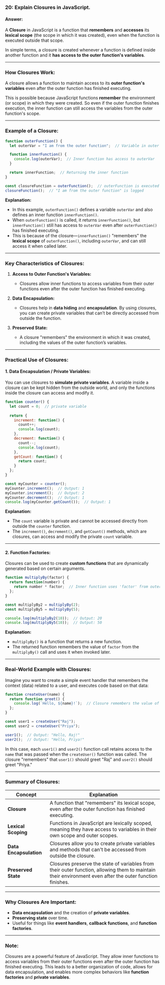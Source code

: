 ### **20: Explain Closures in JavaScript.**

#### **Answer:**

A **Closure** in JavaScript is a function that **remembers** and **accesses** its **lexical scope** (the scope in which it was created), even when the function is executed outside that scope.

In simple terms, a closure is created whenever a function is defined inside another function and it **has access to the outer function's variables**.

---

### **How Closures Work:**

A closure allows a function to maintain access to its **outer function's variables** even after the outer function has finished executing.

This is possible because JavaScript functions **remember** the environment (or scope) in which they were created. So even if the outer function finishes execution, the inner function can still access the variables from the outer function's scope.

---

### **Example of a Closure:**

```javascript
function outerFunction() {
  let outerVar = "I am from the outer function";  // Variable in outer function

  function innerFunction() {
    console.log(outerVar);  // Inner function has access to outerVar
  }

  return innerFunction;  // Returning the inner function
}

const closureFunction = outerFunction();  // outerFunction is executed
closureFunction();  // "I am from the outer function" is logged
```

**Explanation:**
- In this example, `outerFunction()` defines a variable `outerVar` and also defines an inner function `innerFunction()`.
- When `outerFunction()` is called, it returns `innerFunction()`, but `innerFunction()` still has access to `outerVar` even after `outerFunction()` has finished executing.
- This is because of the closure—`innerFunction()` "remembers" the **lexical scope** of `outerFunction()`, including `outerVar`, and can still access it when called later.

---

### **Key Characteristics of Closures:**

1. **Access to Outer Function's Variables:**
   - Closures allow inner functions to access variables from their outer functions even after the outer function has finished executing.
   
2. **Data Encapsulation:**
   - Closures help in **data hiding** and **encapsulation**. By using closures, you can create private variables that can’t be directly accessed from outside the function.
   
3. **Preserved State:**
   - A closure "remembers" the environment in which it was created, including the values of the outer function’s variables.

---

### **Practical Use of Closures:**

#### **1. Data Encapsulation / Private Variables:**

You can use closures to **simulate private variables**. A variable inside a closure can be kept hidden from the outside world, and only the functions inside the closure can access and modify it.

```javascript
function counter() {
  let count = 0;  // private variable
  
  return {
    increment: function() {
      count++;
      console.log(count);
    },
    decrement: function() {
      count--;
      console.log(count);
    },
    getCount: function() {
      return count;
    }
  };
}

const myCounter = counter();
myCounter.increment();  // Output: 1
myCounter.increment();  // Output: 2
myCounter.decrement();  // Output: 1
console.log(myCounter.getCount());  // Output: 1
```

**Explanation:**
- The `count` variable is private and cannot be accessed directly from outside the `counter` function.
- The `increment()`, `decrement()`, and `getCount()` methods, which are closures, can access and modify the private `count` variable.

---

#### **2. Function Factories:**

Closures can be used to create **custom functions** that are dynamically generated based on certain arguments.

```javascript
function multiplyBy(factor) {
  return function(number) {
    return number * factor;  // Inner function uses 'factor' from outer function
  };
}

const multiplyBy2 = multiplyBy(2);
const multiplyBy5 = multiplyBy(5);

console.log(multiplyBy2(10));  // Output: 20
console.log(multiplyBy5(10));  // Output: 50
```

**Explanation:**
- `multiplyBy()` is a function that returns a new function.
- The returned function remembers the value of `factor` from the `multiplyBy()` call and uses it when invoked later.

---

### **Real-World Example with Closures:**

Imagine you want to create a simple event handler that remembers the context (data) related to a user, and executes code based on that data:

```javascript
function createUser(name) {
  return function greet() {
    console.log(`Hello, ${name}!`);  // Closure remembers the value of 'name'
  };
}

const user1 = createUser("Raj");
const user2 = createUser("Priya");

user1();  // Output: "Hello, Raj!"
user2();  // Output: "Hello, Priya!"
```

In this case, each `user1()` and `user2()` function call retains access to the `name` that was passed when the `createUser()` function was called. The closure "remembers" that `user1()` should greet "Raj" and `user2()` should greet "Priya."

---

### **Summary of Closures:**

| **Concept**            | **Explanation**                                                   |
|------------------------|-------------------------------------------------------------------|
| **Closure**            | A function that "remembers" its lexical scope, even after the outer function has finished executing. |
| **Lexical Scoping**    | Functions in JavaScript are lexically scoped, meaning they have access to variables in their own scope and outer scopes. |
| **Data Encapsulation** | Closures allow you to create private variables and methods that can't be accessed from outside the closure. |
| **Preserved State**    | Closures preserve the state of variables from their outer function, allowing them to maintain their environment even after the outer function finishes. |

---

### **Why Closures Are Important:**
- **Data encapsulation** and the creation of **private variables**.
- **Preserving state** over time.
- Useful for things like **event handlers**, **callback functions**, and **function factories**.

---

### **Note:**

Closures are a powerful feature of JavaScript. They allow inner functions to access variables from their outer functions even after the outer function has finished executing. This leads to a better organization of code, allows for data encapsulation, and enables more complex behaviors like **function factories** and **private variables**.
